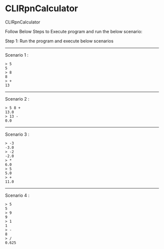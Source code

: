 # CLIRpnCalculator
CLIRpnCalculator

Follow Below Steps to Execute program and run the below scenario:

Step 1: Run the program and execute below scenarios

---
Scenario 1 : 

    > 5 
    5
    > 8
    8
    > +
    13

---
Scenario 2 :

    > 5 8 +
    13.0
    > 13 -
    0.0

---
Scenario 3 :

    > -3
    -3.0
    > -2
    -2.0
    > *
    6.0
    > 5
    5.0
    > +
    11.0

---
Scenario 4 :

    > 5
    5
    > 9
    9
    > 1
    1
    > -
    8
    > /
    0.625


